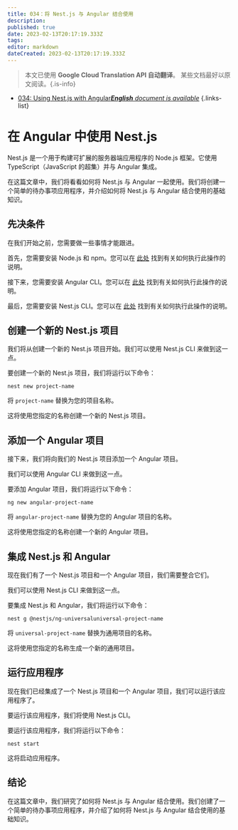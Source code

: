 ```yaml
---
title: 034：将 Nest.js 与 Angular 结合使用
description: 
published: true
date: 2023-02-13T20:17:19.333Z
tags: 
editor: markdown
dateCreated: 2023-02-13T20:17:19.333Z
---
```


> 本文已使用 **Google Cloud Translation API 自动翻译**。
某些文档最好以原文阅读。{.is-info}



- [034: Using Nest.js with Angular***English** document is available*](/en/Knowledge-base/Nest-js/Learning/034-using-nest-js-with-angular)
{.links-list}


# 在 Angular 中使用 Nest.js

Nest.js 是一个用于构建可扩展的服务器端应用程序的 Node.js 框架。它使用 TypeScript（JavaScript 的超集）并与 Angular 集成。

在这篇文章中，我们将看看如何将 Nest.js 与 Angular 一起使用。我们将创建一个简单的待办事项应用程序，并介绍如何将 Nest.js 与 Angular 结合使用的基础知识。

## 先决条件

在我们开始之前，您需要做一些事情才能跟进。

首先，您需要安装 Node.js 和 npm。您可以在 [此处](https://nodejs.org/en/download/) 找到有关如何执行此操作的说明。

接下来，您需要安装 Angular CLI。您可以在 [此处](https://cli.angular.io/) 找到有关如何执行此操作的说明。

最后，您需要安装 Nest.js CLI。您可以在 [此处](https://docs.nestjs.com/cli/overview) 找到有关如何执行此操作的说明。

## 创建一个新的 Nest.js 项目

我们将从创建一个新的 Nest.js 项目开始。我们可以使用 Nest.js CLI 来做到这一点。

要创建一个新的 Nest.js 项目，我们将运行以下命令：

```
nest new project-name
```

将 ```project-name``` 替换为您的项目名称。

这将使用您指定的名称创建一个新的 Nest.js 项目。

## 添加一个 Angular 项目

接下来，我们将向我们的 Nest.js 项目添加一个 Angular 项目。

我们可以使用 Angular CLI 来做到这一点。

要添加 Angular 项目，我们将运行以下命令：

```
ng new angular-project-name
```

将 ```angular-project-name``` 替换为您的 Angular 项目的名称。

这将使用您指定的名称创建一个新的 Angular 项目。

## 集成 Nest.js 和 Angular

现在我们有了一个 Nest.js 项目和一个 Angular 项目，我们需要整合它们。

我们可以使用 Nest.js CLI 来做到这一点。

要集成 Nest.js 和 Angular，我们将运行以下命令：

```
nest g @nestjs/ng-universaluniversal-project-name
```

将 ```universal-project-name``` 替换为通用项目的名称。

这将使用您指定的名称生成一个新的通用项目。

## 运行应用程序

现在我们已经集成了一个 Nest.js 项目和一个 Angular 项目，我们可以运行该应用程序了。

要运行该应用程序，我们将使用 Nest.js CLI。

要运行该应用程序，我们将运行以下命令：

```
nest start
```

这将启动应用程序。

## 结论

在这篇文章中，我们研究了如何将 Nest.js 与 Angular 结合使用。我们创建了一个简单的待办事项应用程序，并介绍了如何将 Nest.js 与 Angular 结合使用的基础知识。